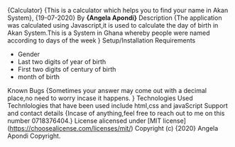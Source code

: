  {Calculator}
 {This is a calculator which helps you to find your name in Akan System}, {19-07-2020}
 By **{Angela Apondi}**
 Description
{The application was calculated using Javascript,it is used to calculate the day of birth in Akan System.This is a System in Ghana  whereby people were named according to days of the week }
Setup/Installation Requirements
* Gender
* Last two digits of year of birth
* First two digits of century of birth
* month of birth

Known Bugs
{Sometimes your answer may come out with a decimal place,no need to worry incase it happens. }
Technologies Used
Technlologies that have been used include html,css and javaScript
Support and contact details
{Incase of anything,feel free to reach out to me on this number 0718376404.}
License alicensed under [MIT license] (https://choosealicense.com/licenses/mit/) Copyright (c) {2020} Angela Apondi Copyright.


